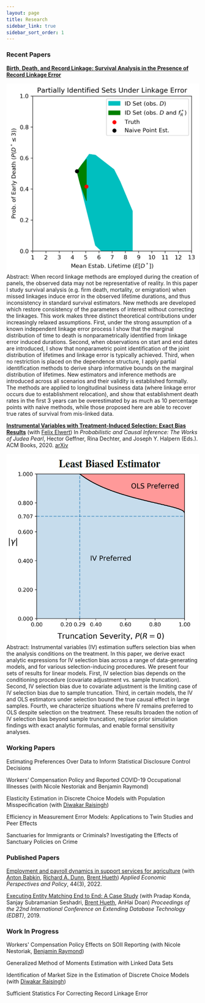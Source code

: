 ```yaml
---
layout: page
title: Research
sidebar_link: true
sidebar_sort_order: 1
---
```


### Recent Papers

**[Birth, Death, and Record Linkage: Survival Analysis in the Presence of Record Linkage Error](assets/papers/Elan_Segarra_JMP.pdf)**

<img src="assets/papers/BDRL2020_PIS.png" align="left" id="docimg2"/>
<p id=docabstract2>Abstract: When record linkage methods are employed during the creation of panels, the observed data may not be representative of reality. In this paper I study survival analysis (e.g. firm death, mortality, or emigration) when missed linkages induce error in the observed lifetime durations, and thus inconsistency in standard survival estimators. New methods are developed which restore consistency of the parameters of interest without correcting the linkages. This work makes three distinct theoretical contributions under increasingly relaxed assumptions. First, under the strong assumption of a known independent linkage error process I show that the marginal distribution of time to death is nonparametrically identified from linkage error induced durations. Second, when observations on start and end dates are introduced, I show that nonparametric point identification of the joint distribution of lifetimes and linkage error is typically achieved. Third, when no restriction is placed on the dependence structure, I apply partial identification methods to derive sharp informative bounds on the marginal distribution of lifetimes. New estimators and inference methods are introduced across all scenarios and their validity is established formally. The methods are applied to longitudinal business data (where linkage error occurs due to establishment relocation), and show that establishment death rates in the first 3 years can be overestimated by as much as 10 percentage points with naive methods, while those proposed here are able to recover true rates of survival from mis-linked data.</p>

**[Instrumental Variables with Treatment-Induced Selection: Exact Bias Results](https://dl.acm.org/doi/abs/10.1145/3501714.3501745)** (with [Felix Elwert](https://sociology.wisc.edu/staff/elwert-felix-2/))
In *Probabilistic and Causal Inference: The Works of Judea Pearl*, Hector Geffner, Rina Dechter, and Joseph Y. Halpern (Eds.). ACM Books, 2020. [arXiv](https://arxiv.org/abs/2005.09583)

<img src="assets/papers/Festschrift2020_LeastBiasEst.png" align="left" id="docimg2"/>
<p id=docabstract2>Abstract: Instrumental variables (IV) estimation suffers selection bias when the analysis conditions on the treatment. In this paper, we derive exact analytic expressions for IV selection bias across a range of data-generating models, and for various selection-inducing procedures. We present four sets of results for linear models. First, IV selection bias depends on the conditioning procedure (covariate adjustment vs. sample truncation). Second, IV selection bias due to covariate adjustment is the limiting case of IV selection bias due to sample truncation. Third, in certain models, the IV and OLS estimators under selection bound the true causal effect in large samples. Fourth, we characterize situations where IV remains preferred to OLS despite selection on the treatment. These results broaden the notion of IV selection bias beyond sample truncation, replace prior simulation findings with exact analytic formulas, and enable formal sensitivity analyses.</p>

### Working Papers

Estimating Preferences Over Data to Inform Statistical Disclosure Control Decisions

Workers’ Compensation Policy and Reported COVID-19 Occupational Illnesses (with Nicole Nestoriak and Benjamin Raymond)

Elasticity Estimation in Discrete Choice Models with Population Misspecification (with [Diwakar Raisingh](https://www.raisingh.com/))

Efficiency in Measurement Error Models: Applications to Twin Studies and Peer Effects

Sanctuaries for Immigrants or Criminals? Investigating the Effects of Sanctuary Policies on Crime

### Published Papers

[Employment and payroll dynamics in support services for agriculture](https://onlinelibrary.wiley.com/doi/abs/10.1002/aepp.13271) (with [Anton Babkin](http://www.antonbabkin.com/), [Richard A. Dunn](https://are.uconn.edu/person/richard-a-dunn-2/), [Brent Hueth](https://www.ers.usda.gov/authors/ers-staff-directory/brent-hueth/))
*Applied Economic Perspectives and Policy*, 44(3), 2022.

[Executing Entity Matching End to End: A Case Study](https://pages.cs.wisc.edu/~anhai/papers1/umetrics-edbt19.pdf) (with Pradap Konda, Sanjay Subramanian Seshadri, [Brent Hueth](https://www.ers.usda.gov/authors/ers-staff-directory/brent-hueth/), AnHai Doan)
*Proceedings of the 22nd International Conference on Extending Database Technology (EDBT)*, 2019.

### Work In Progress

Workers' Compensation Policy Effects on SOII Reporting (with Nicole Nestoriak, [Benjamin Raymond](https://sites.google.com/site/benjaminwraymond/))

Generalized Method of Moments Estimation with Linked Data Sets

Identification of Market Size in the Estimation of Discrete Choice Models (with [Diwakar Raisingh](https://www.raisingh.com/))

Sufficient Statistics For Correcting Record Linkage Error
